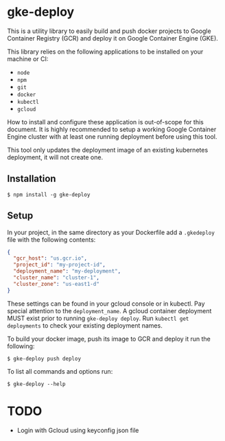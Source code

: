 # gke-deploy

This is a utility library to easily build and push docker projects to Google Container Registry (GCR) and deploy it on Google Container Engine (GKE).

This library relies on the following applications to be installed on your machine or CI:

- `node`
- `npm`
- `git`
- `docker`
- `kubectl`
- `gcloud`

How to install and configure these application is out-of-scope for this document. It is highly recommended to setup a working Google Container Engine cluster with at least one running deployment before using this tool.

This tool only updates the deployment image of an existing kubernetes deployment, it will not create one.

## Installation

```
$ npm install -g gke-deploy
```

## Setup

In your project, in the same directory as your Dockerfile add a `.gkedeploy` file with the following contents:

```json
{
  "gcr_host": "us.gcr.io",
  "project_id": "my-project-id",
  "deployment_name": "my-deployment",
  "cluster_name": "cluster-1",
  "cluster_zone": "us-east1-d"
}
```

These settings can be found in your gcloud console or in kubectl. Pay special attention to the `deployment_name`. A gcloud container deployment MUST exist prior to running `gke-deploy deploy`. Run `kubectl get deployments` to check your existing deployment names.

To build your docker image, push its image to GCR and deploy it run the following:

```
$ gke-deploy push deploy
```

To list all commands and options run:

```
$ gke-deploy --help
```

# TODO

- Login with Gcloud using keyconfig json file
